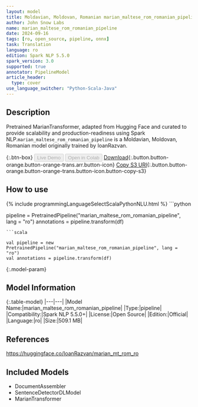 ```yaml
---
layout: model
title: Moldavian, Moldovan, Romanian marian_maltese_rom_romanian_pipeline pipeline MarianTransformer from IoanRazvan
author: John Snow Labs
name: marian_maltese_rom_romanian_pipeline
date: 2024-09-16
tags: [ro, open_source, pipeline, onnx]
task: Translation
language: ro
edition: Spark NLP 5.5.0
spark_version: 3.0
supported: true
annotator: PipelineModel
article_header:
  type: cover
use_language_switcher: "Python-Scala-Java"
---
```


## Description

Pretrained MarianTransformer, adapted from Hugging Face and curated to provide scalability and production-readiness using Spark NLP.`marian_maltese_rom_romanian_pipeline` is a Moldavian, Moldovan, Romanian model originally trained by IoanRazvan.

{:.btn-box}
<button class="button button-orange" disabled>Live Demo</button>
<button class="button button-orange" disabled>Open in Colab</button>
[Download](https://s3.amazonaws.com/auxdata.johnsnowlabs.com/public/models/marian_maltese_rom_romanian_pipeline_ro_5.5.0_3.0_1726503060439.zip){:.button.button-orange.button-orange-trans.arr.button-icon}
[Copy S3 URI](s3://auxdata.johnsnowlabs.com/public/models/marian_maltese_rom_romanian_pipeline_ro_5.5.0_3.0_1726503060439.zip){:.button.button-orange.button-orange-trans.button-icon.button-copy-s3}

## How to use



<div class="tabs-box" markdown="1">
{% include programmingLanguageSelectScalaPythonNLU.html %}
```python

pipeline = PretrainedPipeline("marian_maltese_rom_romanian_pipeline", lang = "ro")
annotations =  pipeline.transform(df)   

```
```scala

val pipeline = new PretrainedPipeline("marian_maltese_rom_romanian_pipeline", lang = "ro")
val annotations = pipeline.transform(df)

```
</div>

{:.model-param}
## Model Information

{:.table-model}
|---|---|
|Model Name:|marian_maltese_rom_romanian_pipeline|
|Type:|pipeline|
|Compatibility:|Spark NLP 5.5.0+|
|License:|Open Source|
|Edition:|Official|
|Language:|ro|
|Size:|509.1 MB|

## References

https://huggingface.co/IoanRazvan/marian_mt_rom_ro

## Included Models

- DocumentAssembler
- SentenceDetectorDLModel
- MarianTransformer
